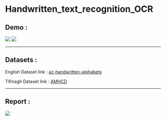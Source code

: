# Handwritten_text_recognition_OCR

## Demo :

<div>
<img src="https://github.com/AmineRACHID/Handwritten_text_recognition_OCR/assets/127174852/5079138a-ee62-4b4f-ae71-e580f8ab4724">
<img src="https://github.com/AmineRACHID/Handwritten_text_recognition_OCR/assets/127174852/4469a840-d012-4817-8476-8202eb018bc3">
</div>
<div>

</div>

---

## Datasets :

English Dataset link :  [az-handwritten-alphabets](https://www.kaggle.com/datasets/sachinpatel21/az-handwritten-alphabets-in-csv-format)

Tifinagh Dataset link :  [AMHCD](https://www.kaggle.com/datasets/benaddym/amazigh-handwritten-character-database-amhcd)

---

## Report :

<div>
<img src="https://github.com/AmineRACHID/Handwritten_text_recognition_OCR/assets/127174852/a67a5066-b97d-4935-a059-bd4fb17dcb25">
</div>

